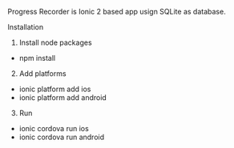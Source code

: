Progress Recorder is Ionic 2 based app usign SQLite as database.

Installation

1. Install node packages
- npm install

2. Add platforms
- ionic platform add ios
- ionic platform add android

3. Run 
- ionic cordova run ios
- ionic cordova run android
